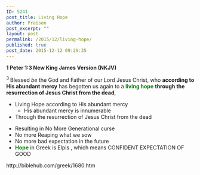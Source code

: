 ```yaml
---
ID: 5241
post_title: Living Hope
author: Praison
post_excerpt: ""
layout: post
permalink: /2015/12/living-hope/
published: true
post_date: 2015-12-12 09:29:35
---
```

<p class="passage-display"><strong><span class="passage-display-bcv">1 Peter 1:3
</span><span class="passage-display-version">New King James Version (NKJV)</span></strong></p>
<span class="text 1Pet-1-3"><sup class="versenum">3 </sup>Blessed <i>be</i> the God and Father of our Lord Jesus Christ, who <strong>according to His abundant mercy</strong> has begotten us again to a <span style="color: #008000;"><strong>living hope</strong></span> <strong>through the resurrection of Jesus Christ from the dead</strong>,</span>
<ul>
	<li>Living Hope according to His abundant mercy
<ul>
	<li>His abundant mercy is innumerable</li>
</ul>
</li>
	<li>Through the resurrection of Jesus Christ from the dead</li>
</ul>
<ul>
	<li>Resulting in No More Generational curse</li>
	<li>No more Reaping what we sow</li>
	<li>No more bad expectation in the future</li>
	<li><span style="color: #008000;"><strong>Hope</strong></span> in Greek is Elpis , which means CONFIDENT EXPECTATION OF GOOD</li>
</ul>
http://biblehub.com/greek/1680.htm